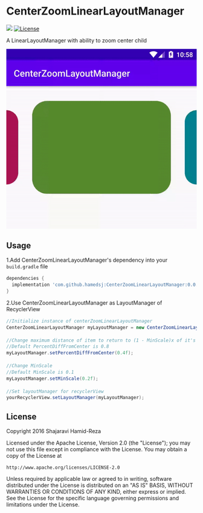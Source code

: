 # CenterZoomLinearLayoutManager
[![](https://jitpack.io/v/hamedsj/CenterZoomLinearLayoutManager.svg)](https://jitpack.io/#hamedsj/CenterZoomLinearLayoutManager)
[![License](https://img.shields.io/badge/License-Apache%202.0-blue.svg)](https://opensource.org/licenses/Apache-2.0)

A LinearLayoutManager with ability to zoom center child

![](screencast.gif)

## Usage
1.Add CenterZoomLinearLayoutManager's dependency into your `build.gradle` file
```gradle
dependencies {
  implementation 'com.github.hamedsj:CenterZoomLinearLayoutManager:0.0.1'
}
```

2.Use CenterZoomLinearLayoutManager as LayoutManager of RecyclerView
```java
//Initialize instance of centerZoomLinearLayoutManager
CenterZoomLinearLayoutManager myLayoutManager = new CenterZoomLinearLayoutManager(getApplicationContext())

//Change maximum distance of item to return to (1 - MinScale)x of it's size by percentage of width/height of recyclerView
//Default PercentDiffFromCenter is 0.8
myLayoutManager.setPercentDiffFromCenter(0.4f);

//Change MinScale
//Default MinScale is 0.1
myLayoutManager.setMinScale(0.2f);

//Set layoutManager for recyclerView
yourRecyclerView.setLayoutManager(myLayoutManager);
```

## License
Copyright 2016 Shajaravi Hamid-Reza

Licensed under the Apache License, Version 2.0 (the "License");
you may not use this file except in compliance with the License.
You may obtain a copy of the License at

    http://www.apache.org/licenses/LICENSE-2.0
    
Unless required by applicable law or agreed to in writing, software
distributed under the License is distributed on an "AS IS" BASIS,
WITHOUT WARRANTIES OR CONDITIONS OF ANY KIND, either express or implied.
See the License for the specific language governing permissions and
limitations under the License.
